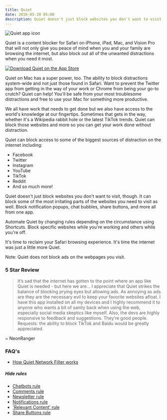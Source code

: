 ```yaml
---
title: Quiet
date: 2016-05-20 05:00
description: Quiet doesn't just block websites you don't want to visit, though. It can block some of the most irritating parts of the websites you need to visit as well.
---
```


![Quiet app icon](/assets/quiet/quiet.png "Quiet app icon")

Quiet is a content blocker for Safari on iPhone, iPad, Mac, and Vision Pro that will not only give you peace of mind when you and your family are browsing the internet, but also block out all of the unwanted distractions when you need it most.

[![Download Quiet on the App Store](/assets/buttons/download-app-store-black.svg)](https://apps.apple.com/app/apple-store/id1441525727?pt=119418684&ct=ProductPage&mt=8)

Quiet on Mac has a super power, too. The ability to block distractions system-wide and not just those found in Safari. Want to prevent the Twitter app from getting in the way of your work or Chrome from being your go-to crutch? Quiet can help! You'll be safe from your most troublesome distractions and free to use your Mac for something more productive.

We all have work that needs to get done but we also have access to the world's knowledge at our fingertips. Sometimes that gets in the way, whether it's a Wikipedia rabbit hole or the latest TikTok trends. Quiet can block those websites and more so you can get your work done without distraction.

Quiet can block access to some of the biggest sources of distraction on the internet including:

- Facebook
- Twitter
- Instagram
- YouTube
- TikTok
- Reddit
- And so much more!


Quiet doesn't just block websites you don't want to visit, though. It can block some of the most irritating parts of the websites you need to visit as well. Block notification popups, chat bubbles, share buttons, and more all from one app.

Automate Quiet by changing rules depending on the circumstance using Shortcuts. Block specific websites while you're working and others while you're off.

It's time to reclaim your Safari browsing experience. It's time the internet was just a little more Quiet.

Note: Quiet does not block ads on the webpages you visit.


### 5 Star Review

> It’s sad that the internet has gotten to the point where an app like Quiet is needed - but here we are... I appreciate that Quiet strikes the balance of blocking prying eyes but allowing ads. As annoying as ads are they are the necessary evil to keep your favorite websites afloat. I have this app installed on all my devices and I highly recommend it to anyone who wants a bit of sanity back when using the web, especially social media skeptics like myself. Also, the devs are highly responsive to feedback and suggestions. They’re good people. Requests: the ability to block TikTok and Baidu would be greatly appreciated.

~ NeonRanger


### FAQ's

- [How Quiet Network Filter works](/journal/2021/how-quiet-network-filter-works/)


##### Hide rules
- [Chatbots rule](/journal/2023/chatbots-rule-in-quiet/)
- [Comments rule](/journal/2023/comments-rule-in-quiet/)
- [Newsletter rule](/journal/2023/newsletter-rule-in-quiet/)
- [Notifications rule](/journal/2023/notifications-rule-in-quiet/)
- ['Relevant Content' rule](/journal/2023/relevant-content-rule-in-quiet/)
- [Share Buttons rule](/journal/2023/share-buttons-rule-in-quiet/)

